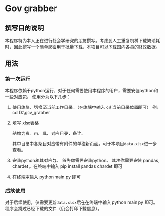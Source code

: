 # Gov grabber
## 撰写目的说明
本程序特为本人正在进行社会学研究的朋友撰写。考虑到人工重复机械下载繁琐耗时，因此撰写一个简单爬虫用于批量下载。本项目可以下载国内各县的财政数据。

## 用法

### 第一次运行

本程序依赖于python运行，对于任何需要使用本程序的用户，需要安装python和一些对应包。
使用分为以下几步：

1. 使用终端，切换至当前工作目录。（在终端中输入 cd 当前目录位置即可）
    例: cd D:\gov_grabber

2. 填写 xlsx表格

   结构为省、市、县、对应目录，备注。

   其中目录中各条目对应带有附件的单独新页面。可于本项目`data.xlsx`进一步查看。

3. 安装python和其对应包。
    首先你需要安装python。
    其次你需要安装 pandas, chardet 。在终端中输入 pip install pandas chardet 即可

4. 在终端中输入 python main.py 即可

### 后续使用

对于后续使用，仅需要更新`data.xlsx`后在在终端中输入 python main.py 即可。程序会跳过已经下载的文件（仍会打印下载信息）。

